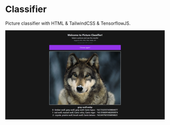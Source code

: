 # Classifier

Picture classifier with HTML & TailwindCSS & TensorflowJS.

![](previvew/results.png)
